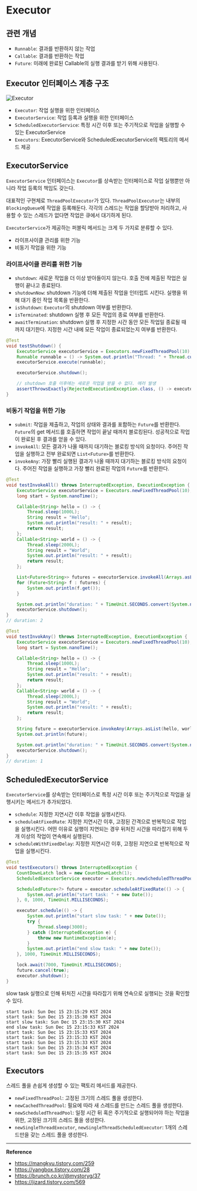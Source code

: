 # Executor

## 관련 개념
- `Runnable`: 결과를 반환하지 않는 작업
- `Callable`: 결과를 반환하는 작업
- `Future`: 미래에 완료된 Callable의 실행 결과를 받기 위해 사용된다.

## Executor 인터페이스 계층 구조
![Executor](https://github.com/user-attachments/assets/52738237-0548-49e5-b19c-168890e06a68)

- `Executor`: 작업 실행을 위한 인터페이스
- `ExecutorService`: 작업 등록과 실행을 위한 인터페이스
- `ScheduledExecutorService`: 특정 시간 이후 또는 주기적으로 작업을 실행할 수 있는 ExecutorService
- `Executors`: ExecutorService와 ScheduledExecutorService의 팩토리의 메서드 제공

## ExecutorService
`ExecutorService` 인터페이스는 `Executor`를 상속받는 인터페이스로 작업 실행뿐만 아니라 작업 등록의 책임도 갖는다.

대표적인 구현체로 `ThreadPoolExecutor`가 있다.
`ThreadPoolExecutor`는 내부의 `BlockingQueue`에 작업을 등록해둔다.
각각의 스레드는 작업을 할당받아 처리하고, 사용할 수 있는 스레드가 없다면 작업은 큐에서 대기하게 된다.

`ExecutorService`가 제공하는 퍼블릭 메서드는 크게 두 가지로 분류할 수 있다.
- 라이프사이클 관리를 위한 기능
- 비동기 작업을 위한 기능

### 라이프사이클 관리를 위한 기능
- `shutdown`: 새로운 작업을 더 이상 받아들이지 않는다. 호출 전에 제출된 작업은 실행이 끝나고 종료된다.
- `shutdownNow`: shutdown 기능에 더해 제출된 작업을 인터럽트 시킨다. 실행을 위해 대기 중인 작업 목록을 반환한다.
- `isShutdown`: `Executor`의 shutdown 여부를 반환한다.
- `isTerminated`: shutdown 실행 후 모든 작업의 종료 여부를 반환한다.
- `awaitTermination`: shutdown 실행 후 지정한 시간 동안 모든 작업일 종료될 때까지 대기한다. 지정한 시간 내에 모든 작업이 종료되었는지 여부를 반환한다.

```java
@Test
void testShutdown() {
    ExecutorService executorService = Executors.newFixedThreadPool(10);
    Runnable runnable = () -> System.out.println("Thread: " + Thread.currentThread().getName());
    executorService.execute(runnable);

    executorService.shutdown();

    // shutdown 호출 이후에는 새로운 작업을 받을 수 없다. 에러 발생
    assertThrowsExactly(RejectedExecutionException.class, () -> executorService.execute(runnable));
}
```

### 비동기 작업을 위한 기능
- `submit`: 작업을 제출하고, 작업의 상태와 결과를 포함하는 `Future`를 반환한다. `Future`의 get 메서드를 호출하면 작업이 끝날 때까지 블로킹된다. 성공적으로 작업이 완료된 후 결과를 얻을 수 있다.
- `invokeAll`: 모든 결과가 나올 때까지 대기하는 블로킹 방식의 요청이다. 주어진 작업을 실행하고 전부 완료되면 `List<Future>`를 반환한다.
- `invokeAny`: 가장 빨리 실행된 결과가 나올 때까지 대기하는 블로킹 방식의 요청이다. 주어진 작업을 실행하고 가장 빨리 완료된 작업의 `Future`를 반환한다.
```java
@Test
void testInvokeAll() throws InterruptedException, ExecutionException {
    ExecutorService executorService = Executors.newFixedThreadPool(10);
    long start = System.nanoTime();

    Callable<String> hello = () -> {
        Thread.sleep(1000L);
        String result = "Hello";
        System.out.println("result: " + result);
        return result;
    };
    Callable<String> world = () -> {
        Thread.sleep(2000L);
        String result = "World";
        System.out.println("result: " + result);
        return result;
    };

    List<Future<String>> futures = executorService.invokeAll(Arrays.asList(hello, world));
    for (Future<String> f : futures) {
        System.out.println(f.get());
    }

    System.out.println("duration: " + TimeUnit.SECONDS.convert(System.nanoTime() - start, TimeUnit.NANOSECONDS));
    executorService.shutdown();
}
// duration: 2
```
```java
@Test
void testInvokAny() throws InterruptedException, ExecutionException {
    ExecutorService executorService = Executors.newFixedThreadPool(10);
    long start = System.nanoTime();

    Callable<String> hello = () -> {
        Thread.sleep(1000L);
        String result = "Hello";
        System.out.println("result: " + result);
        return result;
    };
    Callable<String> world = () -> {
        Thread.sleep(2000L);
        String result = "World";
        System.out.println("result: " + result);
        return result;
    };

    String future = executorService.invokeAny(Arrays.asList(hello, world));
    System.out.println(future);

    System.out.println("duration: " + TimeUnit.SECONDS.convert(System.nanoTime() - start, TimeUnit.NANOSECONDS));
    executorService.shutdown();
}
// duration: 1
```

## ScheduledExecutorService
`ExecutorService`를 상속받는 인터페이스로 특정 시간 이후 또는 주기적으로 작업을 실행시키는 메서드가 추가되었다.
- `schedule`: 지정한 지연시간 이후 작업을 실행시킨다.
- `scheduleAtFixedRate`: 지정한 지연시간 이후, 고정된 간격으로 반복적으로 작업을 실행시킨다. 어떤 이유로 실행이 지연되는 경우 뒤처진 시간을 따라잡기 위해 두 개 이상의 작업이 연속해서 실행된다.
- `scheduleWithFixedDelay`: 지정한 지연시간 이후, 고정된 지연으로 반복적으로 작업을 실행시킨다.

```java
@Test
void testExecutors() throws InterruptedException {
    CountDownLatch lock = new CountDownLatch(1);
    ScheduledExecutorService executor = Executors.newScheduledThreadPool(1);

    ScheduledFuture<?> future = executor.scheduleAtFixedRate(() -> {
        System.out.println("start task: " + new Date());
    }, 0, 1000, TimeUnit.MILLISECONDS);

    executor.schedule(() -> {
        System.out.println("start slow task: " + new Date());
        try {
            Thread.sleep(3000);
        } catch (InterruptedException e) {
            throw new RuntimeException(e);
        }
        System.out.println("end slow task: " + new Date());
    }, 1000, TimeUnit.MILLISECONDS);

    lock.await(7000, TimeUnit.MILLISECONDS);
    future.cancel(true);
    executor.shutdown();
}
```
slow task 실행으로 인해 뒤처진 시간을 따라잡기 위해 연속으로 실행되는 것을 확인할 수 있다.
```log
start task: Sun Dec 15 23:15:29 KST 2024
start task: Sun Dec 15 23:15:30 KST 2024
start slow task: Sun Dec 15 23:15:30 KST 2024
end slow task: Sun Dec 15 23:15:33 KST 2024
start task: Sun Dec 15 23:15:33 KST 2024
start task: Sun Dec 15 23:15:33 KST 2024
start task: Sun Dec 15 23:15:33 KST 2024
start task: Sun Dec 15 23:15:34 KST 2024
start task: Sun Dec 15 23:15:35 KST 2024
```

## Executors
스레드 풀을 손쉽게 생성할 수 있는 팩토리 메서드를 제공한다.
- `newFixedThreadPool`: 고정된 크기의 스레드 풀을 생성한다.
- `newCachedThreadPool`: 필요에 따라 새 스레드를 만드는 스레드 풀을 생성한다.
- `newScheduledThreadPool`: 일정 시간 뒤 혹은 주기적으로 실행되어야 하는 작업을 위한, 고정된 크기의 스레드 풀을 생성한다.
- `newSingleThreadExecutor`, `newSingleThreadScheduledExecutor`: 1개의 스레드만을 갖는 스레드 풀을 생성한다.

---
**Reference**<br>
- https://mangkyu.tistory.com/259
- https://yangbox.tistory.com/28
- https://brunch.co.kr/@mystoryg/37
- https://jizard.tistory.com/569

